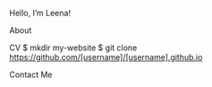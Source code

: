 Hello, I’m Leena!

About


CV
$ mkdir my-website
$ git clone https://github.com/[username]/[username].github.io

Contact Me



<!---
LeenaHaider/LeenaHaider is a ✨ special ✨ repository because its `README.md` (this file) appears on your GitHub profile.
You can click the Preview link to take a look at your changes.
--->
